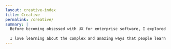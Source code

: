 ```yaml
---
layout: creative-index
title: Creative
permalink: /creative/
summary: |
  Before becoming obsessed with UX for enterprise software, I explored lots of creative avenues during and after university.  Still, I have always been drawn to scientific, technical, and sociological topics even in my creative and academic design and development endeavors—from designing and building a "window" into an astronomical research facility's live feeds of solar, meteorological, seismic, and astronomical data, to a fictional employee onboarding portal for a biohacking corporation, to an application for manipulating spectroscopy data.  
  
  I love learning about the complex and amazing ways that people learn about the universe, educate others, build incredible things, and steward each other and our world.  My true passion is to help build tools that empower people to do these things even more effectively and efficiently.
---
```



